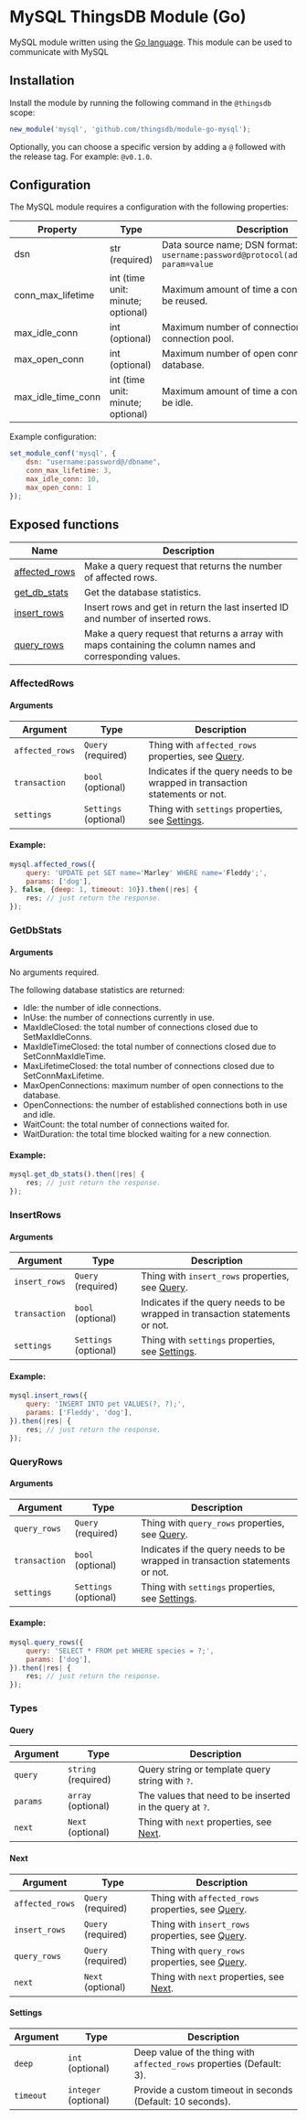 # MySQL ThingsDB Module (Go)

MySQL module written using the [Go language](https://golang.org). This module can be used to communicate with MySQL

## Installation

Install the module by running the following command in the `@thingsdb` scope:

```javascript
new_module('mysql', 'github.com/thingsdb/module-go-mysql');
```

Optionally, you can choose a specific version by adding a `@` followed with the release tag. For example: `@v0.1.0`.

## Configuration

The MySQL module requires a configuration with the following properties:

Property           | Type                              | Description
-------------------| --------------------------------- | -----------
dsn                | str (required)                    | Data source name; DSN format: `username:password@protocol(address)/dbname?param=value`
conn_max_lifetime  | int (time unit: minute; optional) | Maximum amount of time a connection may be reused.
max_idle_conn      | int (optional)                    | Maximum number of connections in the idle connection pool.
max_open_conn      | int (optional)                    | Maximum number of open connections to the database.
max_idle_time_conn | int (time unit: minute; optional) | Maximum amount of time a connection may be idle.

Example configuration:

```javascript
set_module_conf('mysql', {
    dsn: "username:password@/dbname",
    conn_max_lifetime: 3,
    max_idle_conn: 10,
    max_open_conn: 1
});
```

## Exposed functions

Name                            | Description
------------------------------- | -----------
[affected_rows](#affected_rows) | Make a query request that returns the number of affected rows.
[get_db_stats](#get_db_stats)   | Get the database statistics.
[insert_rows](#insert_rows)     | Insert rows and get in return the last inserted ID and number of inserted rows.
[query_rows](#query_rows)       | Make a query request that returns a array with maps containing the column names and corresponding values.

### AffectedRows

#### Arguments

 Argument       | Type                  | Description
--------------- | --------------------- | -----------
`affected_rows` | `Query` (required)    | Thing with `affected_rows` properties, see [Query](#Query).
`transaction`   | `bool` (optional)     | Indicates if the query needs to be wrapped in transaction statements or not.
`settings`      | `Settings` (optional) | Thing with `settings` properties, see [Settings](#Settings).

#### Example:

```javascript
mysql.affected_rows({
    query: 'UPDATE pet SET name='Marley' WHERE name='Fleddy';',
    params: ['dog'],
}, false, {deep: 1, timeout: 10}).then(|res| {
    res; // just return the response.
});
```

### GetDbStats

#### Arguments

No arguments required.

The following database statistics are returned:

* Idle: the number of idle connections.
* InUse: the number of connections currently in use.
* MaxIdleClosed: the total number of connections closed due to SetMaxIdleConns.
* MaxIdleTimeClosed: the total number of connections closed due to SetConnMaxIdleTime.
* MaxLifetimeClosed: the total number of connections closed due to SetConnMaxLifetime.
* MaxOpenConnections: maximum number of open connections to the database.
* OpenConnections: the number of established connections both in use and idle.
* WaitCount: the total number of connections waited for.
* WaitDuration: the total time blocked waiting for a new connection.

#### Example:

```javascript
mysql.get_db_stats().then(|res| {
    res; // just return the response.
});
```

### InsertRows

#### Arguments

 Argument     | Type                  | Description
------------- | --------------------- | -----------
`insert_rows` | `Query` (required)    | Thing with `insert_rows` properties, see [Query](#Query).
`transaction` | `bool` (optional)     | Indicates if the query needs to be wrapped in transaction statements or not.
`settings`    | `Settings` (optional) | Thing with `settings` properties, see [Settings](#Settings).

#### Example:

```javascript
mysql.insert_rows({
    query: 'INSERT INTO pet VALUES(?, ?);',
    params: ['Fleddy', 'dog'],
}).then(|res| {
    res; // just return the response.
});
```

### QueryRows

#### Arguments

 Argument     | Type                  | Description
------------- | --------------------- | -----------
`query_rows`  | `Query` (required)    | Thing with `query_rows` properties, see [Query](#Query).
`transaction` | `bool` (optional)     | Indicates if the query needs to be wrapped in transaction statements or not.
`settings`    | `Settings` (optional) | Thing with `settings` properties, see [Settings](#Settings).

#### Example:

```javascript
mysql.query_rows({
    query: 'SELECT * FROM pet WHERE species = ?;',
    params: ['dog'],
}).then(|res| {
    res; // just return the response.
});
```

### Types

#### Query

 Argument | Type                | Description
--------- | ------------------- | -----------
`query`   | `string` (required) | Query string or template query string with `?`.
`params`  | `array` (optional)  | The values that need to be inserted in the query at `?`.
`next`    | `Next` (optional)   | Thing with `next` properties, see [Next](#Next).

#### Next

 Argument       | Type               | Description
--------------- | ------------------ | -----------
`affected_rows` | `Query` (required) | Thing with `affected_rows` properties, see [Query](#Query).
`insert_rows`   | `Query` (required) | Thing with `insert_rows` properties, see [Query](#Query).
`query_rows`    | `Query` (required) | Thing with `query_rows` properties, see [Query](#Query).
`next`          | `Next` (optional)  | Thing with `next` properties, see [Next](#Next).

#### Settings

 Argument | Type                 | Description
--------- | -------------------- | -----------
`deep`    | `int` (optional)     | Deep value of the thing with `affected_rows` properties (Default: 3).
`timeout` | `integer` (optional) | Provide a custom timeout in seconds (Default: 10 seconds).
